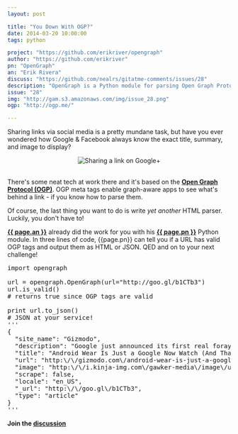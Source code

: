 ```yaml
---
layout: post

title: "You Down With OGP?"
date: 2014-03-20 10:00:00
tags: python

project: "https://github.com/erikriver/opengraph"
author: "https://github.com/erikriver"
pn: "OpenGraph"
an: "Erik Rivera"
discuss: "https://github.com/nealrs/gitatme-comments/issues/28"
description: "OpenGraph is a Python module for parsing Open Graph Protocol metadata"
issue: "28"
img: "http://gam.s3.amazonaws.com/img/issue_28.png"
ogp: "http://ogp.me/"

---
```


Sharing links via social media is a pretty mundane task, but have you ever wondered how Google & Facebook always know the exact title, summary, and image to display?

<center><img src="{{page.img}}" alt="Sharing a link on Google+" title="Sharing a link on Google+"></center> 

There's some neat tech at work there and it's based on the <strong><a href="{{ page.ogp }}" target="_blank" title="Open Graph Protocol (OGP)">Open Graph Protocol (OGP)</a></strong>. OGP meta tags enable graph-aware apps to see what's behind a link - if you know how to parse them.

Of course, the last thing you want to do is write _yet another_ HTML parser. Luckily, you don't have to!

<strong><a href="{{ page.author }}" target="_blank" title="{{ page.an }} on GitHub">{{ page.an }}</a></strong> already did the work for you with his <strong><a href="{{ page.project }}" target="_blank" title="{{ page.pn }} on GitHub">{{ page.pn }}</a></strong> Python module. In three lines of code, {{page.pn}} can tell you if a URL has valid OGP tags and output them as HTML or JSON. QED and on to your next challenge!

<pre class="prettyprint lang-python">
import opengraph

url = opengraph.OpenGraph(url="http://goo.gl/b1CTb3")
url.is_valid()
# returns true since OGP tags are valid

print url.to_json()
# JSON at your service!
'''
{
  "site_name": "Gizmodo",
  "description": "Google just announced its first real foray into the frenzied fray of the smartwatch world: Android Wear. That's an accurate name for a wearable, Android-powered device, sure, but it's also a little misleading. This is a Google Now watch. And that's excellent news.",
  "title": "Android Wear Is Just a Google Now Watch (And That's Great)",
  "url": "http:\/\/gizmodo.com\/android-wear-is-just-a-google-now-watch-and-thats-gre-1546476502",
  "image": "http:\/\/i.kinja-img.com\/gawker-media\/image\/upload\/t_k-bigpic\/tdugvzikcz8dhs4wj0ju.png",
  "scrape": false,
  "locale": "en_US",
  "_url": "http:\/\/goo.gl\/b1CTb3",
  "type": "article"
}
'''
</pre>

<p><strong>Join the <a class = "nodeco" href="{{ page.url }}#comments" title="Discuss this issue of Git @ Me online"><i class="icon-comments icon-large "></i> discussion</a></strong></p>
